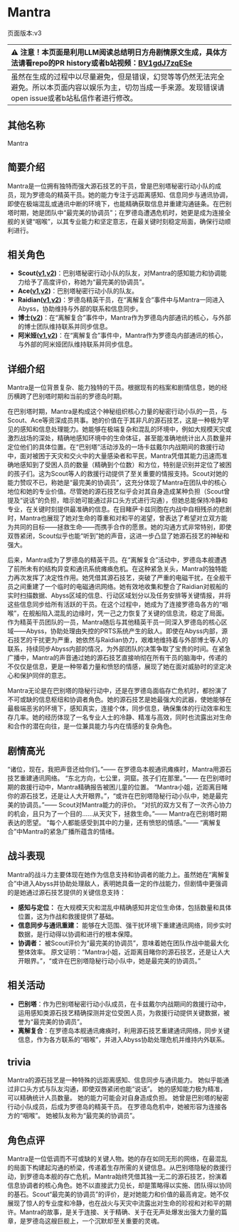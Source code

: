 # Mantra
页面版本:v3
 

| :warning: 注意！本页面是利用LLM阅读总结明日方舟剧情原文生成，具体方法请看repo的PR history或者b站视频：[BV1gdJ7zqESe](https://www.bilibili.com/video/BV1gdJ7zqESe/)         |
|:----------------------------|
| 虽然在生成的过程中以尽量避免，但是错误，幻觉等等仍然无法完全避免。所以本页面内容以娱乐为主，切勿当成一手来源。发现错误请open issue或者b站私信作者进行修改。|



## 其他名称
Mantra
## 简要介绍
Mantra是一位拥有独特而强大源石技艺的干员，曾是巴别塔秘密行动小队的成员，现为罗德岛的精英干员。她的能力专注于远距离感知、信息同步与通讯协调，即使在极端混乱或通讯中断的环境下，也能精确获取信息并重建沟通链条。在巴别塔时期，她是团队中“最完美的协调员”；在罗德岛遭遇危机时，她更是成为连接全舰的关键“咽喉”，以其专业能力和坚定意志，在最关键时刻稳定局面，确保行动顺利进行。
## 相关角色
-   **Scout([v1](../chars/extended_char_Scout.md),[v2](extended_char_Scout.md))**：巴别塔秘密行动小队的队友，对Mantra的感知能力和协调能力给予了高度评价，称她为“最完美的协调员”。
-   **Ace([v1](../chars/extended_char_Ace.md),[v2](extended_char_Ace.md))**：巴别塔秘密行动小队的队友。
-   **Raidian([v1](../chars/char_614_acsupo.md),[v2](char_614_acsupo.md))**：罗德岛精英干员，在“离解复合”事件中与Mantra一同进入Abyss，协助维持与外部的联系和信息同步。
-   **博士([v2](extended_char_bo_shi.md))**：在“离解复合”事件中，Mantra作为罗德岛内部通讯的核心，与外部的博士团队维持联系并同步信息。
-   **阿米娅([v1](../chars/char_002_amiya.md),[v2](char_002_amiya.md))**：在“离解复合”事件中，Mantra作为罗德岛内部通讯的核心，与外部的阿米娅团队维持联系并同步信息。
## 详细介绍
Mantra是一位背景复杂、能力独特的干员。根据现有的档案和剧情信息，她的经历横跨了巴别塔时期和当前的罗德岛时期。

在巴别塔时期，Mantra是构成这个神秘组织核心力量的秘密行动小队的一员，与Scout、Ace等资深成员共事。她的价值在于其非凡的源石技艺，这是一种极为罕见的感知和信息处理能力。她能够在极端复杂和混乱的环境中，例如大规模天灾或激烈战场的深处，精确地感知环境中的生命体征，甚至能准确地统计出人员数量并定位他们的具体位置。在“巴别塔”活动涉及的一场卡兹戴尔内战期间的救援行动中，面对被困于天灾和交火中的大量感染者和平民，Mantra凭借其能力迅速而准确地感知到了受困人员的数量（精确到个位数）和方位，特别是识别并定位了被困的孩子们。这为Scout等人的救援行动提供了至关重要的情报支持。Scout对她的能力赞叹不已，称她是“最完美的协调员”，这充分体现了Mantra在团队中的核心地位和她的专业价值。尽管她的源石技艺似乎会对其自身造成某种负担（Scout曾提及“说话”的负担，暗示她可能通过非口头方式进行沟通），但她总能保持冷静和专业，在关键时刻提供最准确的信息。在目睹萨卡兹同胞在内战中自相残杀的悲剧时，Mantra也展现了她对生命的尊重和对和平的渴望，曾表达了希望对立双方能为共同的目标——拯救生命——而携手合作的愿景。她的沟通方式非常特别，即使双唇紧闭，Scout似乎也能“听到”她的声音，这进一步凸显了她源石技艺的神秘和强大。

后来，Mantra成为了罗德岛的精英干员。在“离解复合”活动中，罗德岛本舰遭遇了前所未有的结构异变和通讯系统瘫痪危机。在这种紧急关头，Mantra的独特能力再次发挥了决定性作用。她凭借其源石技艺，突破了严重的电磁干扰，在全舰干员之间重建了一个临时的电磁通讯网络。她有效地收集和整合了Raidian对舰船的实时扫描数据、Abyss区域的信息、行动区域划分以及任务安排等关键情报，并将这些信息同步给所有活跃的干员。在这个过程中，她成为了连接罗德岛各方的“咽喉”，在舰船陷入混乱的边缘时，凭一己之力恢复了关键的信息流，稳定了局面。作为精英干员团队的一员，Mantra随后与其他精英干员一同深入罗德岛的核心区域——Abyss，协助处理由失控的PRTS系统产生的敌人。即使在Abyss内部，源石技艺的干扰更为严重，她依然与Raidian协力，艰难地维持着与外部博士等人的联系，持续同步Abyss内部的情况，为外部团队的决策争取了宝贵的时间。在紧急广播中，Mantra的声音通过她的源石技艺直接响彻在所有干员的脑海中，传递的不仅仅是信息，更是一种带着力量和愤怒的情感，展现了她在面对威胁时的坚定决心和保护同伴的意志。

Mantra无论是在巴别塔的隐秘行动中，还是在罗德岛面临存亡危机时，都扮演了不可或缺的信息枢纽和协调者角色。她的源石技艺是她最强大的武器，使她能够在最极端恶劣的环境下，感知真实，连接个体，同步信息，确保集体的行动效率和生存几率。她的经历体现了一名专业人士的冷静、精准与高效，同时也流露出对生命和合作的潜在向往，是一位兼具能力与内在情感的复杂角色。
## 剧情高光
“诸位，现在，我把声音还给你们。”—— 在罗德岛本舰通讯瘫痪时，Mantra用源石技艺重建通讯网络。
“东北方向，七公里，洞窟。孩子们在那里。”—— 在巴别塔时期的救援行动中，Mantra精确报告被困儿童的位置。
“Mantra小姐，近距离目睹你的源石技艺，还是让人大开眼界。”，“或许在巴别塔隐秘行动小队中，她是最完美的协调员。”—— Scout对Mantra能力的评价。
“对抗的双方又有了一次齐心协力的机会，且只为了一个目的......从天灾下，拯救生命。”—— Mantra在巴别塔时期表达的愿望。
“每个人都能感受到其中的力量，还有愤怒的情感。”—— “离解复合”中Mantra的紧急广播所蕴含的情绪。
## 战斗表现
Mantra的战斗力主要体现在她作为信息支持和协调者的能力上。虽然她在“离解复合”中进入Abyss并协助处理敌人，表明她具备一定的作战能力，但剧情中更强调的是她通过源石技艺提供的关键信息支持：
- **感知与定位：** 在大规模天灾和混乱中精确感知并定位生命体，包括数量和具体位置，这为作战和救援提供了基础。
- **信息同步与通讯重建：** 能够在大范围、强干扰环境下重建通讯网络，同步实时数据，是行动得以协调和进行的根本保障。
- **协调者：** 被Scout评价为“最完美的协调员”，意味着她在团队作战中能最大化整体效率。
原文证明：“Mantra小姐，近距离目睹你的源石技艺，还是让人大开眼界。”，“或许在巴别塔隐秘行动小队中，她是最完美的协调员。”
## 相关活动
-   **巴别塔**：作为巴别塔秘密行动小队成员，在卡兹戴尔内战期间的救援行动中，运用感知类源石技艺精确探测并定位受困人员，为救援行动提供关键数据，被誉为“最完美的协调员”。
-   **离解复合**：在罗德岛本舰通讯瘫痪时，利用源石技艺重建通讯网络，同步关键信息，作为各方联系的“咽喉”，并进入Abyss协助处理危机并维持内外联系。
## trivia
Mantra的源石技艺是一种特殊的远距离感知、信息同步与通讯能力。
她似乎能通过非口头方式与队友沟通，即使双唇紧闭也能“说话”。
她的感知能力极为精准，可以精确统计人员数量。
她的能力可能会对自身造成负担。
她曾是巴别塔的秘密行动小队成员，后成为罗德岛的精英干员。
在罗德岛危机中，她被形容为连接各方的“咽喉”。
她被队友称为“最完美的协调员”。
## 角色点评
Mantra是一位低调而不可或缺的关键人物。她的存在如同无形的网络，在最混乱的局面下构建起沟通的桥梁，传递着生存所需的关键信息。从巴别塔隐秘的救援行动，到罗德岛本舰的存亡危机，Mantra始终凭借其独一无二的源石技艺，扮演着信息协调者的核心角色。她不以直接武力见长，却是策略得以实施、团队得以协同的基石。Scout“最完美的协调员”的评价，是对她能力和价值的最高肯定。她不仅展现了惊人的专业度和冷静，也在战火与天灾中流露出对生命的珍视和对和平的期许。Mantra的故事，是关于连接、关于精确、关于在无声处爆发出强大力量的篇章，是罗德岛这艘巨舰上，一个沉默却至关重要的灵魂。